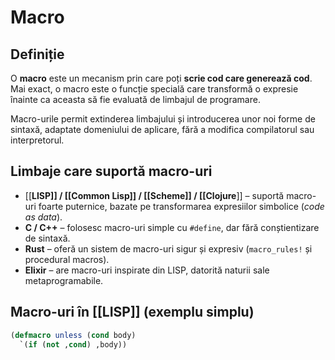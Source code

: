 # Macro

## Definiție

O **macro** este un mecanism prin care poți **scrie cod care generează cod**. Mai exact, o macro este o funcție specială care transformă o expresie înainte ca aceasta să fie evaluată de limbajul de programare.

Macro-urile permit extinderea limbajului și introducerea unor noi forme de sintaxă, adaptate domeniului de aplicare, fără a modifica compilatorul sau interpretorul.

## Limbaje care suportă macro-uri

- [[**LISP]] / [[Common Lisp]] / [[Scheme]] / [[Clojure**]] – suportă macro-uri foarte puternice, bazate pe transformarea expresiilor simbolice (*code as data*).
- **C / C++** – folosesc macro-uri simple cu `#define`, dar fără conștientizare de sintaxă.
- **Rust** – oferă un sistem de macro-uri sigur și expresiv (`macro_rules!` și procedural macros).
- **Elixir** – are macro-uri inspirate din LISP, datorită naturii sale metaprogramabile.

## Macro-uri în [[LISP]] (exemplu simplu)

```lisp
(defmacro unless (cond body)
  `(if (not ,cond) ,body))
